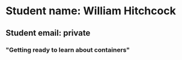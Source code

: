 # Student name: William Hitchcock
## Student email: private
### "Getting ready to learn about containers"
